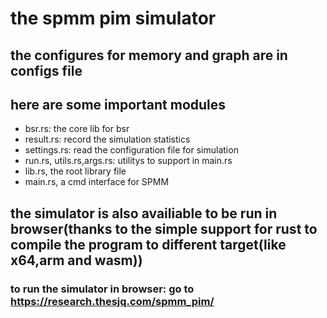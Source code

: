 # the spmm pim simulator

## the configures for memory and graph are in configs file

## here are some important modules

 - bsr.rs: the core lib for bsr
 - result.rs: record the simulation statistics
 - settings.rs: read the configuration file for simulation 
 - run.rs, utils.rs,args.rs: utilitys to support in main.rs
 - lib.rs, the root library file 
 - main.rs, a cmd interface for SPMM

## the simulator is also availiable to be run in browser(thanks to the simple support for rust to compile the program to different target(like x64,arm and wasm))
### to run the simulator in browser: go to https://research.thesjq.com/spmm_pim/